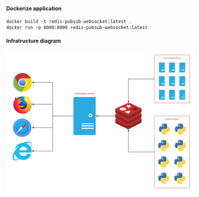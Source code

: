 <h4>Dockerize application</h4>

```
docker build -t redis-pubsub-websocket:latest .
docker run -p 8000:8000 redis-pubsub-websocket:latest
```

<h4>Infratructure diagram</h4>

![diagram](redis-pubsub-websocket.png)
